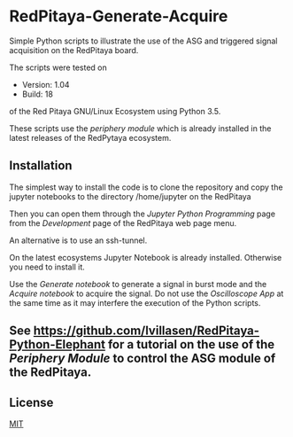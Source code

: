 # RedPitaya-Generate-Acquire
Simple Python scripts to illustrate the use of the ASG and triggered signal acquisition on the RedPitaya board.

The scripts were tested on 

- Version: 1.04
- Build: 18 

of the Red Pitaya GNU/Linux Ecosystem using Python 3.5.

These scripts use the *periphery module* which is already installed in the latest releases of the RedPytaya ecosystem.  



## Installation

The simplest way to install the code is to clone the repository and copy the jupyter notebooks to the directory /home/jupyter on the RedPitaya 

Then you can open them through the *Jupyter Python Programming* page from the *Development* page of the RedPitaya web page menu.

An alternative is to use an ssh-tunnel.

On the latest ecosystems Jupyter Notebook is already installed. Otherwise you need to install it.

Use the *Generate notebook* to generate a signal in burst mode and the *Acquire notebook* to acquire the signal. Do not use the *Oscilloscope App* at the same time as it may interfere the execution of the Python scripts.

## See https://github.com/lvillasen/RedPitaya-Python-Elephant for a tutorial on the use of the *Periphery Module* to control the ASG module of the RedPitaya.

## License

[MIT](LICENSE)
